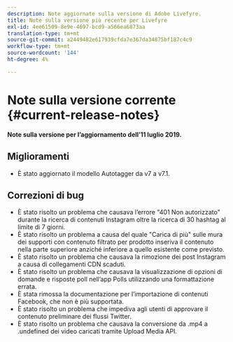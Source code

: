 ```yaml
---
description: Note aggiornate sulla versione di Adobe Livefyre.
title: Note sulla versione più recente per Livefyre
exl-id: 4ee61509-8e9e-4697-bcd9-a566ea6873aa
translation-type: tm+mt
source-git-commit: a2449482e617939cfda7e367da34875bf187c4c9
workflow-type: tm+mt
source-wordcount: '144'
ht-degree: 4%

---
```


# Note sulla versione corrente {#current-release-notes}

**Note sulla versione per l’aggiornamento dell’11 luglio 2019.**

## Miglioramenti

* È stato aggiornato il modello Autotagger da v7 a v7.1.

## Correzioni di bug

* È stato risolto un problema che causava l’errore &quot;401 Non autorizzato&quot; durante la ricerca di contenuti Instagram oltre la ricerca di 30 hashtag al limite di 7 giorni.
* È stato risolto un problema a causa del quale &quot;Carica di più&quot; sulle mura dei supporti con contenuto filtrato per prodotto inseriva il contenuto nella parte superiore anziché inferiore a quello esistente come previsto.
* È stato risolto un problema che causava la rimozione dei post Instagram a causa di collegamenti CDN scaduti.
* È stato risolto un problema che causava la visualizzazione di opzioni di domande e risposte poll nell’app Polls utilizzando una formattazione errata.
* È stata rimossa la documentazione per l’importazione di contenuti Facebook, che non è più supportata.
* È stato risolto un problema che impediva agli utenti di approvare il contenuto preliminare dei flussi Twitter.
* È stato risolto un problema che causava la conversione da .mp4 a .undefined dei video caricati tramite Upload Media API.
